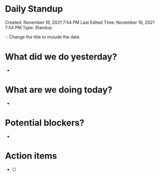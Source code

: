 # Daily Standup

Created: November 16, 2021 7:54 PM
Last Edited Time: November 16, 2021 7:54 PM
Type: Standup

<aside>
💡 Change the title to include the date.

</aside>

# What did we do yesterday?

- 

# What are we doing today?

- 

# Potential blockers?

- 

# Action items

- [ ]